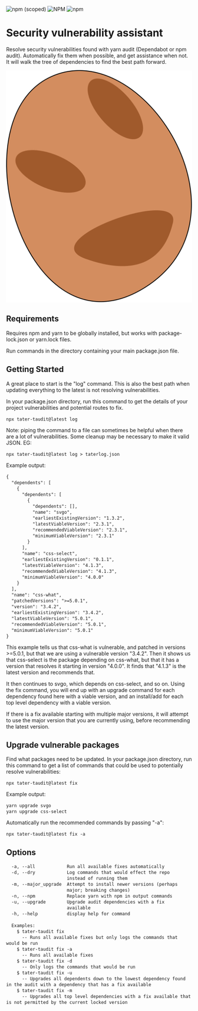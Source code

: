 ![npm (scoped)](https://img.shields.io/npm/v/tater-taudit?label=NPM) ![NPM](https://img.shields.io/npm/l/tater-taudit?label=License) ![npm](https://img.shields.io/npm/dt/tater-taudit?label=Downloads)

# Security vulnerability assistant

Resolve security vulnerabilities found with yarn audit (Dependabot or npm audit). Automatically fix them when possible, and get assistance when not. It will walk the tree of dependencies to find the best path forward.

![](https://github.com/jtmckay/tater-taste/blob/HEAD/client/public/tater.svg)

## Requirements
Requires npm and yarn to be globally installed, but works with package-lock.json or yarn.lock files.

Run commands in the directory containing your main package.json file.

## Getting Started
A great place to start is the "log" command. This is also the best path when updating everything to the latest is not resolving vulnerabilities.

In your package.json directory, run this command to get the details of your project vulnerabilities and potential routes to fix.

```
npx tater-taudit@latest log
```

Note: piping the command to a file can sometimes be helpful when there are a lot of vulnerabilities. Some cleanup may be necessary to make it valid JSON. EG:
```
npx tater-taudit@latest log > taterlog.json
```

Example output:
```
{
  "dependents": [
    {
      "dependents": [
        {
          "dependents": [],
          "name": "svgo",
          "earliestExistingVersion": "1.3.2",
          "latestViableVersion": "2.3.1",
          "recommendedViableVersion": "2.3.1",
          "minimumViableVersion": "2.3.1"
        }
      ],
      "name": "css-select",
      "earliestExistingVersion": "0.1.1",
      "latestViableVersion": "4.1.3",
      "recommendedViableVersion": "4.1.3",
      "minimumViableVersion": "4.0.0"
    }
  ],
  "name": "css-what",
  "patchedVersions": ">=5.0.1",
  "version": "3.4.2",
  "earliestExistingVersion": "3.4.2",
  "latestViableVersion": "5.0.1",
  "recommendedViableVersion": "5.0.1",
  "minimumViableVersion": "5.0.1"
}
```

This example tells us that css-what is vulnerable, and patched in versions >=5.0.1, but that we are using a vulnerable version "3.4.2". Then it shows us that css-select is the package depending on css-what, but that it has a version that resolves it starting in version "4.0.0". It finds that "4.1.3" is the latest version and recommends that.

It then continues to svgo, which depends on css-select, and so on. Using the fix command, you will end up with an upgrade command for each dependency found here with a viable version, and an install/add for each top level dependency with a viable version.

If there is a fix available starting with multiple major versions, it will attempt to use the major version that you are currently using, before recommending the latest version.

## Upgrade vulnerable packages

Find what packages need to be updated. In your package.json directory, run this command to get a list of commands that could be used to potentially resolve vulnerabilities:

```
npx tater-taudit@latest fix
```

Example output:
```
yarn upgrade svgo
yarn upgrade css-select
```

Automatically run the recommended commands by passing "-a":

```
npx tater-taudit@latest fix -a
```

## Options
```
  -a, --all            Run all available fixes automatically
  -d, --dry            Log commands that would effect the repo
                       instead of running them
  -m, --major_upgrade  Attempt to install newer versions (perhaps
                       major; breaking changes)
  -n, --npm            Replace yarn with npm in output commands
  -u, --upgrade        Upgrade audit dependencies with a fix
                       available
  -h, --help           display help for command

  Examples:
    $ tater-taudit fix
      -- Runs all available fixes but only logs the commands that would be run
    $ tater-taudit fix -a
      -- Runs all available fixes
    $ tater-taudit fix -d
      -- Only logs the commands that would be run
    $ tater-taudit fix -u
      -- Upgrades all dependents down to the lowest dependency found in the audit with a dependency that has a fix available
    $ tater-taudit fix -m
      -- Upgrades all top level dependencies with a fix available that is not permitted by the current locked version
```